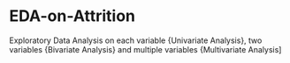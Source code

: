 # EDA-on-Attrition
Exploratory Data Analysis on each variable {Univariate Analysis}, two variables {Bivariate Analysis} and multiple variables {Multivariate Analysis] 
